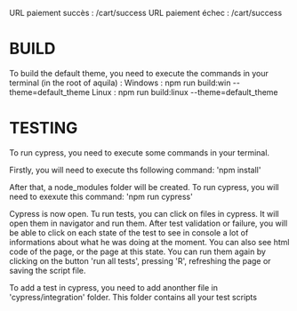 URL paiement succès : /cart/success
URL paiement échec : /cart/success

# BUILD
To build the default theme, you need to execute the commands in your terminal (in the root of aquila) :
Windows : npm run build:win --theme=default_theme
Linux : npm run build:linux --theme=default_theme

# TESTING
To run cypress, you need to execute some commands in your terminal.

Firstly, you will need to execute ths following command:
'npm install'

After that, a node_modules folder will be created.
To run cypress, you will need to exexute this command:
'npm run cypress'

Cypress is now open.
Tu run tests, you can click on files in cypress. It will open them in navigator and run them.
After test validation or failure, you will be able to click on each state of the test to see in console a lot of informations
about what he was doing at the moment. You can also see html code of the page, or the page at this state.
You can run them again by clicking on the button 'run all tests', pressing 'R', refreshing the page or saving the script file.

To add a test in cypress, you need to add anonther file in 'cypress/integration' folder.
This folder contains all your test scripts